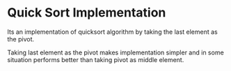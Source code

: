 # Quick Sort Implementation

<p>
Its an implementation of quicksort algorithm by taking the
last element as the pivot.
</p>
<p>
Taking last element as the pivot makes implementation simpler and in
some situation performs better than taking pivot as middle element.
</p>
